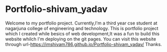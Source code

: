 # Portfolio-shivam_yadav
Welcome to my portfolio project.
Currently,I'm a third year cse student at nagarjuna college of engineering and technology.
This is portfolio project which I created while besics of web development,It was a fun to build this website whilch I'm deploying on the git pages.
You can visit this website through url-https://imshivam786.github.io/Portfolio-shivam_yadav/
Thanks.
